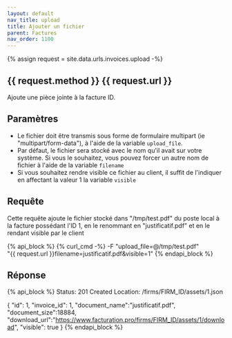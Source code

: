 ```yaml
---
layout: default
nav_title: upload
title: Ajouter un fichier
parent: Factures
nav_order: 1100
---
```

{% assign request = site.data.urls.invoices.upload -%}
## {{ request.method }} {{ request.url }}

Ajoute une pièce jointe à la facture ID.

## Paramètres

* Le fichier doit être transmis sous forme de formulaire multipart (ie "multipart/form-data"), à l'aide de la variable `upload_file`.
* Par défaut, le fichier sera stocké avec le nom qu'il avait sur votre système. Si vous le souhaitez, vous pouvez forcer un autre nom de fichier à l'aide de la variable `filename`
* Si vous souhaitez rendre visible ce fichier au client, il suffit de l'indiquer en affectant la valeur 1 la variable `visible`

## Requête

Cette requête ajoute le fichier stocké dans "/tmp/test.pdf" du poste local à la facture possédant l'ID 1, en le renommant en "justificatif.pdf" et en le rendant visible par le client

{% api_block %}
{% curl_cmd -%}
-F "upload_file=@/tmp/test.pdf" \
"{{ request.url }}filename=justificatif.pdf&visible=1"
{% endapi_block %}

## Réponse

{% api_block %}
Status: 201 Created
Location: /firms/FIRM_ID/assets/1.json

{
  "id": 1,
  "invoice_id": 1,
  "document_name":"justificatif.pdf",
  "document_size":18884,
  "download_url":"https://www.facturation.pro/firms/FIRM_ID/assets/1/download",
  "visible": true
}
{% endapi_block %}
